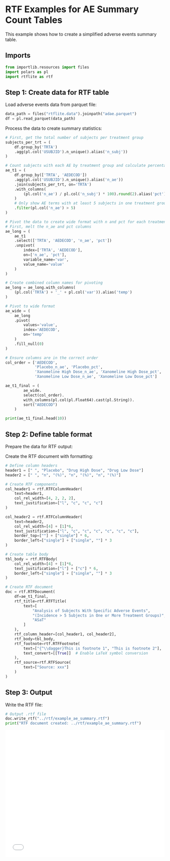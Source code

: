 # RTF Examples for AE Summary Count Tables


<!-- `.md` and `.py` files are generated from the `.qmd` file. Please edit that file. -->

This example shows how to create a simplified adverse events summary
table.

## Imports

``` python
from importlib.resources import files
import polars as pl
import rtflite as rtf
```

## Step 1: Create data for RTF table

Load adverse events data from parquet file:

``` python
data_path = files("rtflite.data").joinpath("adae.parquet")
df = pl.read_parquet(data_path)
```

Process the data to create summary statistics:

``` python
# First, get the total number of subjects per treatment group
subjects_per_trt = (
    df.group_by('TRTA')
    .agg(pl.col('USUBJID').n_unique().alias('n_subj'))
)

# Count subjects with each AE by treatment group and calculate percentages
ae_t1 = (
    df.group_by(['TRTA', 'AEDECOD'])
    .agg(pl.col('USUBJID').n_unique().alias('n_ae'))
    .join(subjects_per_trt, on='TRTA')
    .with_columns(
        (pl.col('n_ae') / pl.col('n_subj') * 100).round(2).alias('pct')
    )
    # Only show AE terms with at least 5 subjects in one treatment group
    .filter(pl.col('n_ae') > 5)
)

# Pivot the data to create wide format with n and pct for each treatment
# First, melt the n_ae and pct columns
ae_long = (
    ae_t1
    .select(['TRTA', 'AEDECOD', 'n_ae', 'pct'])
    .unpivot(
        index=['TRTA', 'AEDECOD'],
        on=['n_ae', 'pct'],
        variable_name='var',
        value_name='value'
    )
)

# Create combined column names for pivoting
ae_long = ae_long.with_columns(
    (pl.col('TRTA') + '_' + pl.col('var')).alias('temp')
)

# Pivot to wide format
ae_wide = (
    ae_long
    .pivot(
        values='value',
        index='AEDECOD',
        on='temp'
    )
    .fill_null(0)
)

# Ensure columns are in the correct order
col_order = ['AEDECOD', 
             'Placebo_n_ae', 'Placebo_pct',
             'Xanomeline High Dose_n_ae', 'Xanomeline High Dose_pct',
             'Xanomeline Low Dose_n_ae', 'Xanomeline Low Dose_pct']

ae_t1_final = (
        ae_wide.
        select(col_order).
        with_columns(pl.col(pl.Float64).cast(pl.String)).
        sort("AEDECOD")
    )

print(ae_t1_final.head(10))
```

## Step 2: Define table format

Prepare the data for RTF output:

Create the RTF document with formatting:

``` python
# Define column headers
header1 = [" ", "Placebo", "Drug High Dose", "Drug Low Dose"]
header2 = [" ", "n", "(%)", "n", "(%)", "n", "(%)"]

# Create RTF components
col_header1 = rtf.RTFColumnHeader(
    text=header1,
    col_rel_width=[4, 2, 2, 2],
    text_justification=["l", "c", "c", "c"]
)

col_header2 = rtf.RTFColumnHeader(
    text=header2,
    col_rel_width=[4] + [1]*6,
    text_justification=["l", "c", "c", "c", "c", "c", "c"],
    border_top=[""] + ["single"] * 6,
    border_left=["single"] + ["single", ""] * 3
)

# Create table body
tbl_body = rtf.RTFBody(
    col_rel_width=[4] + [1]*6,
    text_justification=["l"] + ["c"] * 6,
    border_left=["single"] + ["single", ""] * 3
)

# Create RTF document
doc = rtf.RTFDocument(
    df=ae_t1_final,
    rtf_title=rtf.RTFTitle(
        text=[
            "Analysis of Subjects With Specific Adverse Events",
            "(Incidence > 5 Subjects in One or More Treatment Groups)",
            "ASaT"
        ]
    ),
    rtf_column_header=[col_header1, col_header2],
    rtf_body=tbl_body,
    rtf_footnote=rtf.RTFFootnote(
        text=["{^\\dagger}This is footnote 1", "This is footnote 2"],
        text_convert=[[True]]  # Enable LaTeX symbol conversion
    ),
    rtf_source=rtf.RTFSource(
        text=["Source: xxx"]
    )
)
```

## Step 3: Output

Write the RTF file:

``` python
# Output .rtf file
doc.write_rtf("../rtf/example_ae_summary.rtf")
print("RTF document created: ../rtf/example_ae_summary.rtf")
```

<embed src="../pdf/example_ae_summary.pdf" style="width:100%; height:400px" type="application/pdf">
